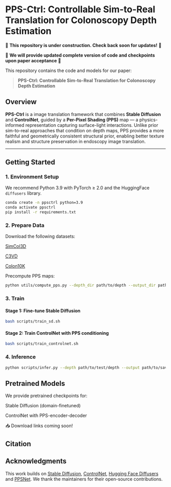 # PPS-Ctrl: Controllable Sim-to-Real Translation for Colonoscopy Depth Estimation

🚧 **This repository is under construction. Check back soon for updates!** 🚧

🚧 **We will provide updated complete version of code and checkpoints upon paper acceptance** 🚧

This repository contains the code and models for our paper:

> **PPS-Ctrl: Controllable Sim-to-Real Translation for Colonoscopy Depth Estimation**  

## Overview

**PPS-Ctrl** is a image translation framework that combines **Stable Diffusion** and **ControlNet**, guided by a **Per-Pixel Shading (PPS)** map — a physics-informed representation capturing surface-light interactions. Unlike prior sim-to-real approaches that condition on depth maps, PPS provides a more faithful and geometrically consistent structural prior, enabling better texture realism and structure preservation in endoscopy image translation.


---

## Getting Started

### 1. Environment Setup

We recommend Python 3.9 with PyTorch ≥ 2.0 and the HuggingFace `diffusers` library.

```bash
conda create -n ppsctrl python=3.9
conda activate ppsctrl
pip install -r requirements.txt
```
### 2. Prepare Data

Download the following datasets:

[SimCol3D](https://www.ucl.ac.uk/interventional-surgical-sciences/simcol3d-3d-reconstruction-during-colonoscopy-challenge)

[C3VD](https://durrlab.github.io/C3VD/)

[Colon10K](https://endoscopography.web.unc.edu/place-recognition-in-colonoscopy/)

Precompute PPS maps:

```bash
python utils/compute_pps.py --depth_dir path/to/depth --output_dir path/to/pps
```

### 3. Train

#### Stage 1: Fine-tune Stable Diffusion

```bash
bash scripts/train_sd.sh
```

#### Stage 2: Train ControlNet with PPS conditioning

```bash
bash scripts/train_controlnet.sh
```

### 4. Inference

```bash
python scripts/infer.py --depth path/to/test/depth --output path/to/save
```

## Pretrained Models
We provide pretrained checkpoints for:

Stable Diffusion (domain-finetuned)

ControlNet with PPS-encoder-decoder

📥 Download links coming soon!

## Citation


## Acknowledgments

This work builds on [Stable Diffusion](https://github.com/CompVis/stable-diffusion), [ControlNet](https://github.com/lllyasviel/ControlNet), [Hugging Face Diffusers](https://github.com/huggingface/diffusers) and [PPSNet](https://github.com/yahskapar/PPSNet/tree/main). We thank the maintainers for their open-source contributions.

